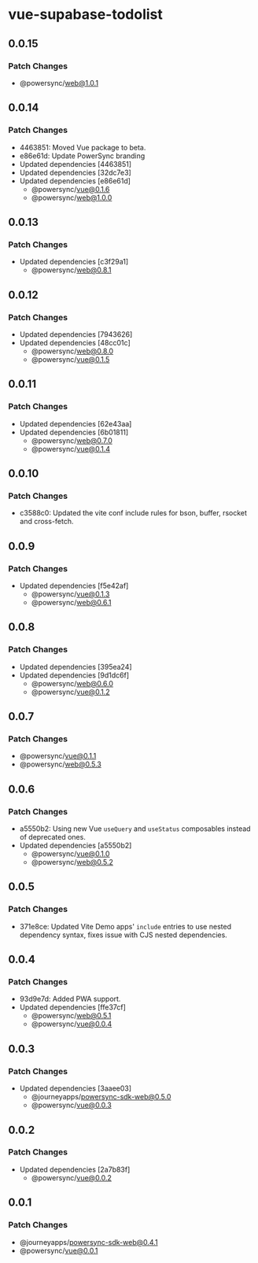 # vue-supabase-todolist

## 0.0.15

### Patch Changes

- @powersync/web@1.0.1

## 0.0.14

### Patch Changes

- 4463851: Moved Vue package to beta.
- e86e61d: Update PowerSync branding
- Updated dependencies [4463851]
- Updated dependencies [32dc7e3]
- Updated dependencies [e86e61d]
  - @powersync/vue@0.1.6
  - @powersync/web@1.0.0

## 0.0.13

### Patch Changes

- Updated dependencies [c3f29a1]
  - @powersync/web@0.8.1

## 0.0.12

### Patch Changes

- Updated dependencies [7943626]
- Updated dependencies [48cc01c]
  - @powersync/web@0.8.0
  - @powersync/vue@0.1.5

## 0.0.11

### Patch Changes

- Updated dependencies [62e43aa]
- Updated dependencies [6b01811]
  - @powersync/web@0.7.0
  - @powersync/vue@0.1.4

## 0.0.10

### Patch Changes

- c3588c0: Updated the vite conf include rules for bson, buffer, rsocket and cross-fetch.

## 0.0.9

### Patch Changes

- Updated dependencies [f5e42af]
  - @powersync/vue@0.1.3
  - @powersync/web@0.6.1

## 0.0.8

### Patch Changes

- Updated dependencies [395ea24]
- Updated dependencies [9d1dc6f]
  - @powersync/web@0.6.0
  - @powersync/vue@0.1.2

## 0.0.7

### Patch Changes

- @powersync/vue@0.1.1
- @powersync/web@0.5.3

## 0.0.6

### Patch Changes

- a5550b2: Using new Vue `useQuery` and `useStatus` composables instead of deprecated ones.
- Updated dependencies [a5550b2]
  - @powersync/vue@0.1.0
  - @powersync/web@0.5.2

## 0.0.5

### Patch Changes

- 371e8ce: Updated Vite Demo apps' `include` entries to use nested dependency syntax, fixes issue with CJS nested dependencies.

## 0.0.4

### Patch Changes

- 93d9e7d: Added PWA support.
- Updated dependencies [ffe37cf]
  - @powersync/web@0.5.1
  - @powersync/vue@0.0.4

## 0.0.3

### Patch Changes

- Updated dependencies [3aaee03]
  - @journeyapps/powersync-sdk-web@0.5.0
  - @powersync/vue@0.0.3

## 0.0.2

### Patch Changes

- Updated dependencies [2a7b83f]
  - @powersync/vue@0.0.2

## 0.0.1

### Patch Changes

- @journeyapps/powersync-sdk-web@0.4.1
- @powersync/vue@0.0.1
